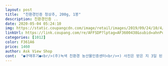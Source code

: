 ```yaml
---
layout: post 
title:  "친환경인증 청상추, 200g, 1봉" 
description: 친환경인증 ..
date: 2020-05-04 05:24:10 
img: https://static.coupangcdn.com/image/retail/images/2019/09/24/10/4/fc0f86cd-12d3-46b8-b793-5698dced487e.jpg 
linkUrl: https://link.coupang.com/re/AFFSDP?lptag=AF3600438&subid=ahnPublicAsk&pageKey=306189409&itemId=965408243&vendorItemId=5369976207&traceid=V0-113-c51ec6327ed4b2cb 
categories: [1012] 
color: F361A6 
price: 1460 
author: Ask View Shop 
cont:  "●구매후기●<br/>(주)녹색 친환경 농산물인증센터<br/>+) 사진은 받은 지 3일 된 상태<br/>it is very fresh and the amount is perfect for 4 people <br/> - we usually have a few leftover .<br/> you can slice and dice that and add it to bibimbap for extra freshness.<br/><br/>we are having pork belly tonight so you gotta have some nice fresh greens to go with it for wrapping... <br/><br/>가격까지 저렴해서 구매했어요<br/>가격이 30퍼센트 더 올라도<br/>가까운 거리는 아닌데.<br/>.<br/><br/>감동해서 눈물이 찔끔 나올 뻔 했음.<br/><br/>고기궈서 다 먹고 3장 남았네용.<br/><br/>근데 울 한 아들은 적상추를 싫어서... <br/>항상 청상추 만 상에 올려요... <br/>뭐 까다랍다고 샹각 은 할수 있지만... <br/>다른것 다 잘 먹어서 뭐 그 하나 못 햐주갰어요? ㅋㅋ 어차피 야체 먹는게 이뻐서요 ㅎㅎ<br/>너무 맛있어 보이는 청상추가 친환경에<br/>닭갈비 먹을때 한쌈 싸서 먹었는데,<br/>마트보다도 저렴한 가격이죠??<br/>베이킹소다를 넣어 녹인 물에 씻어서<br/>봄처럼 파릇한 친환경 청상추~<br/>상추 싱싱한 건 말 할 것도 없구요.<br/>.<br/><br/>상추 한 봉지 보내주시는데<br/>상추인데~~<br/>생산자 표기까지 자세히 설명되어 있어요<br/>생산지: 충북 충주시<br/>생산지와 포장 장소가 충북과 경남이면<br/>생산해서 포장 장소로 이동~<br/>시장에서 사서 들고 오는것보다<br/>실제 색깔은 첫 번째 사진은 초록입니다.<br/><br/>싱싱 하고 양이 한번 먹기 좋고요... <br/>혹시나 남으면 다음낭 비빔밥에다 넣어 비비면... <br/>ㅎㅎ 너무 좋지요! 짱 입니다!<br/>씻으려고 에어포장을 뜯어보니.<br/>.<br/><br/>안전하게 집까지 배송 왔구요<br/>앞으로도 계속 구매하게 될것 같습니다 ♡<br/>어찌나 포장을 정성껏해서 놓고 가셨는지<br/>에어 포장으로~<br/>이게 어떻게 무배에<br/>이렇게 싱싱하다니 너무 신기해서<br/>인증 번호: 56<br/> -6<br/> -151<br/>입맛을 더욱 돋아 주네요^^<br/>재구매 의사 있습니다.<br/><br/>저녁에 삼겹살  먹기로 했는데... <br/>상추는 필수 자나요... <br/>ㅎㅎ<br/>저희 집까지 배송온 시간동안<br/>정말 "친환경 맞나?"라는 생각이 잠깐 들네요ㅎㅎ<br/>주방 조명이 노란색이라 상추가 노랗게 찍혔는데<br/>집에서 고기나 회를 먹을때<br/>첫번째로 필요한 쌈.<br/>.<br/><br/>청상추가 씹히면서 쌉싸리한 맛을 내며<br/>청상추의 깨끗한 세척을 위해<br/>취급자: 영천 영농조합법인<br/>텃밭에서 갓 따왔다고 해도 속아 넘어갈 듯 한 비주얼이에요.<br/><br/>투명 비닐포장에 싱싱한 청상추가 들어 있고,<br/>포장 장소: 경남 밀양시<br/>품명 : 친환경 청상추,  규격 : 200g<br/>" 
---
```

